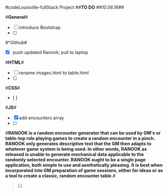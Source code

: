 #codeLouisville-fullStack Project
##**TO DO**
##*10.06.16*##

#**General**#
- [ ] introduce Bootstrap 
- [ ]

#**Github*#
- [x] push updated Ranook; pull to laptop

#**HTML**#
- [ ] rename images.html to table.html
- [ ]

#**CSS**#
- [ ]

#**JS**#
- [x] add encounters array
- [ ]

#**RANOOK is a random encounter generator that can be used by GM's or table-top role playing games to create a random encounter in a pinch.  RANOOK only generates descriptive text that the GM then adapts to whatever game system is being used.  In other words, RANOOK as released is unable to generate mechanical data applicable to the randomly selected encounter.
        RANOOK ought to be a single page application, both simple to use and aesthetically pleasing.  It is best when incorporated into GM preparation of game sessions, either for ideas or as a tool to create a classic, random encounter table.**#
>*LL* 

